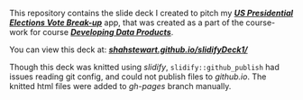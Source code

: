 This repository contains the slide deck I created to pitch my [_**US Presidential Elections Vote Break-up**_](https://shahstewart.shinyapps.io/US_PresidentialElections/) app, that was created as a part of the course-work for course [_**Developing Data Products**_](https://www.coursera.org/learn/data-products/home/welcome).

You can view this deck at: [**_shahstewart.github.io/slidifyDeck1/_**](https://shahstewart.github.io/slidifyDeck1/)  

Though this deck was knitted using _slidify_, `slidify::github_publish` had issues reading git config, and could not publish files to _github.io_. The knitted html files were
added to _gh-pages_ branch manually.
